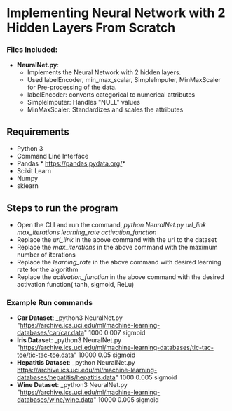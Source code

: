# Implementing Neural Network with 2 Hidden Layers From Scratch

### Files Included:
* **NeuralNet.py**:
    * Implements the Neural Network with 2 hidden layers.
	* Used labelEncoder, min_max_scalar, SimpleImputer, MinMaxScaler for Pre-processing of the data.
	* labelEncoder: converts categorical to numerical attributes
	* SimpleImputer: Handles "NULL" values
	* MinMaxScaler: Standardizes and scales the attributes

## Requirements
* Python 3
* Command Line Interface
* Pandas * https://pandas.pydata.org/*
* Scikit Learn
* Numpy
* sklearn

## Steps to run the program
* Open the CLI and run the command, *python NeuralNet.py url_link max_iterations learning_rate activation_function*
* Replace the *url_link* in the above command with the url to the dataset
* Replace the *max_iterations* in the above command with the maximum number of iterations
* Replace the *learning_rate* in the above command with desired learning rate for the algorithm
* Replace the *activation_function* in the above command with the desired activation function( tanh, sigmoid, ReLu)

### Example Run commands
* **Car Dataset**: _python3 NeuralNet.py "https://archive.ics.uci.edu/ml/machine-learning-databases/car/car.data" 1000 0.007 sigmoid
* **Iris Dataset**: _python3 NeuralNet.py "https://archive.ics.uci.edu/ml/machine-learning-databases/tic-tac-toe/tic-tac-toe.data" 10000 0.05 sigmoid
* **Hepatitis Dataset**: _python NeuralNet.py https://archive.ics.uci.edu/ml/machine-learning-databases/hepatitis/hepatitis.data" 1000 0.005 sigmoid
* **Wine Dataset**: _python3 NeuralNet.py "https://archive.ics.uci.edu/ml/machine-learning-databases/wine/wine.data" 10000 0.005 sigmoid